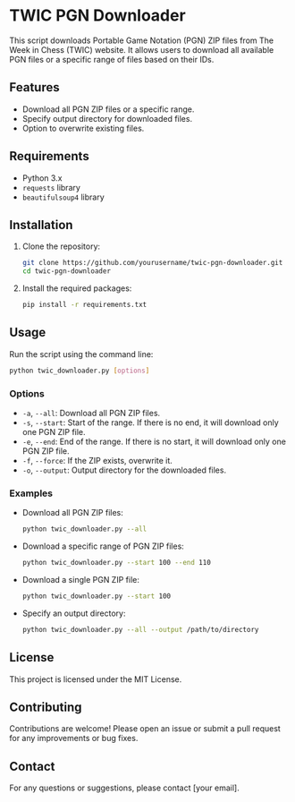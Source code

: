 
# TWIC PGN Downloader

This script downloads Portable Game Notation (PGN) ZIP files from The Week in Chess (TWIC) website.
It allows users to download all available PGN files or a specific range of files based on their IDs.

## Features

- Download all PGN ZIP files or a specific range.
- Specify output directory for downloaded files.
- Option to overwrite existing files.

## Requirements

- Python 3.x
- `requests` library
- `beautifulsoup4` library

## Installation

1. Clone the repository:

   ```bash
   git clone https://github.com/yourusername/twic-pgn-downloader.git
   cd twic-pgn-downloader
   ```

2. Install the required packages:

   ```bash
   pip install -r requirements.txt
   ```

## Usage

Run the script using the command line:

```bash
python twic_downloader.py [options]
```

### Options

- `-a`, `--all`: Download all PGN ZIP files.
- `-s`, `--start`: Start of the range. If there is no end, it will download only one PGN ZIP file.
- `-e`, `--end`: End of the range. If there is no start, it will download only one PGN ZIP file.
- `-f`, `--force`: If the ZIP exists, overwrite it.
- `-o`, `--output`: Output directory for the downloaded files.

### Examples

- Download all PGN ZIP files:

  ```bash
  python twic_downloader.py --all
  ```

- Download a specific range of PGN ZIP files:

  ```bash
  python twic_downloader.py --start 100 --end 110
  ```

- Download a single PGN ZIP file:

  ```bash
  python twic_downloader.py --start 100
  ```

- Specify an output directory:

  ```bash
  python twic_downloader.py --all --output /path/to/directory
  ```

## License

This project is licensed under the MIT License.

## Contributing

Contributions are welcome! Please open an issue or submit a pull request for any improvements or bug fixes.

## Contact

For any questions or suggestions, please contact [your email].

